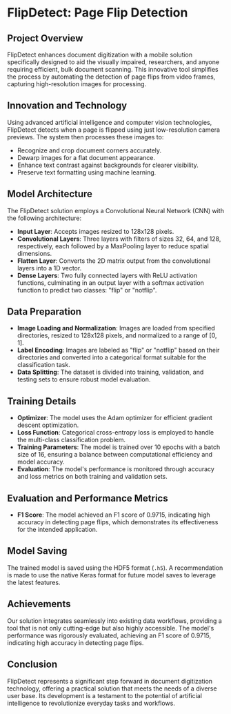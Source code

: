 # FlipDetect: Page Flip Detection

## Project Overview

FlipDetect enhances document digitization with a mobile solution specifically designed to aid the visually impaired, researchers, and anyone requiring efficient, bulk document scanning. This innovative tool simplifies the process by automating the detection of page flips from video frames, capturing high-resolution images for processing.

## Innovation and Technology

Using advanced artificial intelligence and computer vision technologies, FlipDetect detects when a page is flipped using just low-resolution camera previews. The system then processes these images to:
- Recognize and crop document corners accurately.
- Dewarp images for a flat document appearance.
- Enhance text contrast against backgrounds for clearer visibility.
- Preserve text formatting using machine learning.

## Model Architecture

The FlipDetect solution employs a Convolutional Neural Network (CNN) with the following architecture:
- **Input Layer**: Accepts images resized to 128x128 pixels.
- **Convolutional Layers**: Three layers with filters of sizes 32, 64, and 128, respectively, each followed by a MaxPooling layer to reduce spatial dimensions.
- **Flatten Layer**: Converts the 2D matrix output from the convolutional layers into a 1D vector.
- **Dense Layers**: Two fully connected layers with ReLU activation functions, culminating in an output layer with a softmax activation function to predict two classes: "flip" or "notflip".

## Data Preparation

- **Image Loading and Normalization**: Images are loaded from specified directories, resized to 128x128 pixels, and normalized to a range of [0, 1].
- **Label Encoding**: Images are labeled as "flip" or "notflip" based on their directories and converted into a categorical format suitable for the classification task.
- **Data Splitting**: The dataset is divided into training, validation, and testing sets to ensure robust model evaluation.

## Training Details

- **Optimizer**: The model uses the Adam optimizer for efficient gradient descent optimization.
- **Loss Function**: Categorical cross-entropy loss is employed to handle the multi-class classification problem.
- **Training Parameters**: The model is trained over 10 epochs with a batch size of 16, ensuring a balance between computational efficiency and model accuracy.
- **Evaluation**: The model's performance is monitored through accuracy and loss metrics on both training and validation sets.

## Evaluation and Performance Metrics

- **F1 Score**: The model achieved an F1 score of 0.9715, indicating high accuracy in detecting page flips, which demonstrates its effectiveness for the intended application.

## Model Saving

The trained model is saved using the HDF5 format (`.h5`). A recommendation is made to use the native Keras format for future model saves to leverage the latest features.

## Achievements

Our solution integrates seamlessly into existing data workflows, providing a tool that is not only cutting-edge but also highly accessible. The model's performance was rigorously evaluated, achieving an F1 score of 0.9715, indicating high accuracy in detecting page flips.

## Conclusion

FlipDetect represents a significant step forward in document digitization technology, offering a practical solution that meets the needs of a diverse user base. Its development is a testament to the potential of artificial intelligence to revolutionize everyday tasks and workflows.
